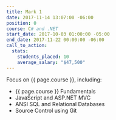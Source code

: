```yaml
---
title: Mark 1
date: 2017-11-14 13:07:00 -06:00
position: 0
course: C# and .NET
start_date: 2017-10-03 01:00:00 -05:00
end_date: 2017-11-22 00:00:00 -06:00
call_to_action:
  stats:
    students_placed: 10
    average_salary: "$47,500"
---
```


Focus on {{ page.course }}, including:

* {{ page.course }} Fundamentals
* JavaScript and ASP.NET MVC
* ANSI SQL and Relational Databases
* Source Control using Git
